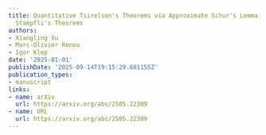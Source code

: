 ```yaml
---
title: Quantitative Tsirelson's Theorems via Approximate Schur's Lemma and Probabilistic
  Stampfli's Theorems
authors:
- Xiangling Xu
- Marc-Olivier Renou
- Igor Klep
date: '2025-01-01'
publishDate: '2025-09-14T19:15:29.601155Z'
publication_types:
- manuscript
links:
- name: arXiv
  url: https://arxiv.org/abs/2505.22309
- name: URL
  url: https://arxiv.org/abs/2505.22309
---
```

